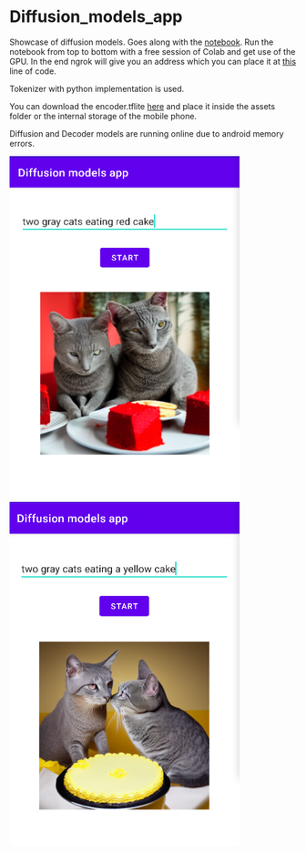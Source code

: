 # Diffusion_models_app


Showcase of diffusion models. Goes along with the [notebook](https://github.com/farmaker47/Diffusion_models_app/blob/colab_with_ngrok_api/GPU_Ngrok_Diffusion_deployment.ipynb). Run the notebook from top to bottom with a free session of Colab and get use of the GPU. In the end ngrok will give you an address which you can place it at [this](https://github.com/farmaker47/Diffusion_models_app/blob/colab_with_ngrok_api/app/src/main/python/run_diffusion_model.py#L17) line of code.

Tokenizer with python implementation is used.

You can download the encoder.tflite [here](https://drive.google.com/file/d/1qE_3_m8cTPpgbCzek9St5ZJGWzLZ68ic/view?usp=share_link) and place it inside the assets folder or the internal storage of the mobile phone.

Diffusion and Decoder models are running online due to android memory errors.

  <img src="image/Screenshot from 2023-01-16 08-04-34.png" width="404" height="604"> <img src="image/Screenshot from 2023-01-16 08-20-04.png" width="404" height="604">
